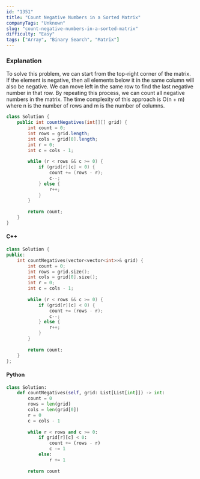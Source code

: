 ```yaml
---
id: "1351"
title: "Count Negative Numbers in a Sorted Matrix"
companyTags: "Unknown"
slug: "count-negative-numbers-in-a-sorted-matrix"
difficulty: "Easy"
tags: ["Array", "Binary Search", "Matrix"]
---
```


### Explanation
To solve this problem, we can start from the top-right corner of the matrix. If the element is negative, then all elements below it in the same column will also be negative. We can move left in the same row to find the last negative number in that row. By repeating this process, we can count all negative numbers in the matrix. The time complexity of this approach is O(n + m) where n is the number of rows and m is the number of columns.

```java
class Solution {
    public int countNegatives(int[][] grid) {
        int count = 0;
        int rows = grid.length;
        int cols = grid[0].length;
        int r = 0;
        int c = cols - 1;
        
        while (r < rows && c >= 0) {
            if (grid[r][c] < 0) {
                count += (rows - r);
                c--;
            } else {
                r++;
            }
        }
        
        return count;
    }
}
```

#### C++
```cpp
class Solution {
public:
    int countNegatives(vector<vector<int>>& grid) {
        int count = 0;
        int rows = grid.size();
        int cols = grid[0].size();
        int r = 0;
        int c = cols - 1;
        
        while (r < rows && c >= 0) {
            if (grid[r][c] < 0) {
                count += (rows - r);
                c--;
            } else {
                r++;
            }
        }
        
        return count;
    }
};
```

#### Python
```python
class Solution:
    def countNegatives(self, grid: List[List[int]]) -> int:
        count = 0
        rows = len(grid)
        cols = len(grid[0])
        r = 0
        c = cols - 1
        
        while r < rows and c >= 0:
            if grid[r][c] < 0:
                count += (rows - r)
                c -= 1
            else:
                r += 1
        
        return count
```